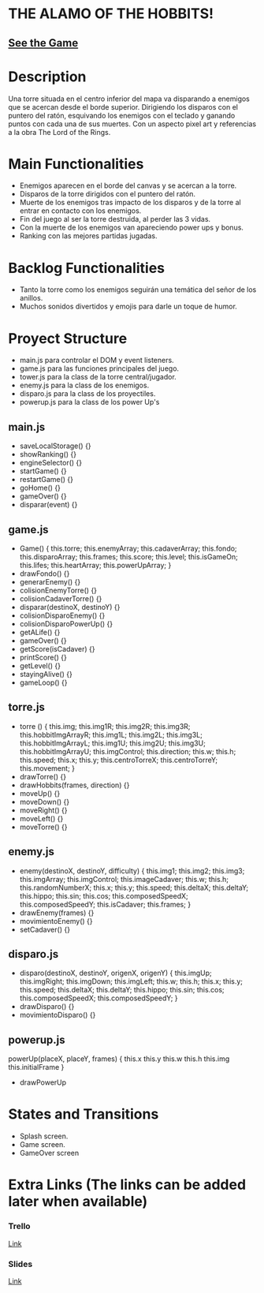 
# THE ALAMO OF THE HOBBITS!


## [See the Game](www.your-url-here.com)

# Description

Una torre situada en el centro inferior del mapa va disparando a enemigos que se acercan desde el borde superior. Dirigiendo los disparos con el puntero del ratón, esquivando los enemigos con el teclado y ganando puntos con cada una de sus muertes. Con un aspecto pixel art y referencias a la obra The Lord of the Rings.

# Main Functionalities

- Enemigos aparecen en el borde del canvas y se acercan a la torre.
- Disparos de la torre dirigidos con el puntero del ratón.
- Muerte de los enemigos tras impacto de los disparos y de la torre al entrar en contacto con los enemigos.
- Fin del juego al ser la torre destruida, al perder las 3 vidas.
- Con la muerte de los enemigos van apareciendo power ups y bonus.
- Ranking con las mejores partidas jugadas.

# Backlog Functionalities

- Tanto la torre como los enemigos seguirán una temática del señor de los anillos.
- Muchos sonidos divertidos y emojis para darle un toque de humor.

# Proyect Structure

- main.js para controlar el DOM y event listeners.
- game.js para las funciones principales del juego.
- tower.js para la class de la torre central/jugador.
- enemy.js para la class de los enemigos.
- disparo.js para la class de los proyectiles.
- powerup.js para la class de los power Up's

## main.js

- saveLocalStorage() {}
- showRanking() {}
- engineSelector() {}
- startGame() {}
- restartGame() {}
- goHome() {}
- gameOver() {}
- disparar(event) {}

## game.js
- Game() {
    this.torre;
    this.enemyArray;
    this.cadaverArray;
    this.fondo;
    this.disparoArray;
    this.frames;
    this.score;
    this.level;
    this.isGameOn;
    this.lifes;
    this.heartArray;
    this.powerUpArray;
}
- drawFondo() {}
- generarEnemy() {}
- colisionEnemyTorre() {}
- colisionCadaverTorre() {}
- disparar(destinoX, destinoY) {}
- colisionDisparoEnemy() {}
- colisionDisparoPowerUp() {}
- getALife() {}
- gameOver() {}
- getScore(isCadaver) {}
- printScore() {}
- getLevel() {}
- stayingAlive() {}
- gameLoop() {}

## torre.js 

- torre () {
    this.img;
    this.img1R;
    this.img2R;
    this.img3R;
    this.hobbitImgArrayR;
    this.img1L;
    this.img2L;
    this.img3L;
    this.hobbitImgArrayL;
    this.img1U;
    this.img2U;
    this.img3U;
    this.hobbitImgArrayU;
    this.imgControl;
    this.direction;
    this.w;
    this.h;
    this.speed;
    this.x;
    this.y;
    this.centroTorreX;
    this.centroTorreY;
    this.movement;
}
- drawTorre() {}
- drawHobbits(frames, direction) {}
- moveUp() {}
- moveDown() {}
- moveRight() {}
- moveLeft() {}
- moveTorre() {}

## enemy.js 

- enemy(destinoX, destinoY, difficulty) {
    this.img1;
    this.img2;
    this.img3;
    this.imgArray;
    this.imgControl;
    this.imageCadaver;
    this.w;
    this.h;
    this.randomNumberX;
    this.x;
    this.y;
    this.speed;
    this.deltaX;
    this.deltaY;
    this.hippo;
    this.sin;
    this.cos;
    this.composedSpeedX;
    this.composedSpeedY;
    this.isCadaver;
    this.frames;
}
- drawEnemy(frames) {}
- movimientoEnemy() {}
- setCadaver() {}

## disparo.js

- disparo(destinoX, destinoY, origenX, origenY) {
    this.imgUp;
    this.imgRight;
    this.imgDown;
    this.imgLeft;
    this.w;
    this.h;
    this.x;
    this.y;
    this.speed;
    this.deltaX;
    this.deltaY;
    this.hippo;
    this.sin;
    this.cos;
    this.composedSpeedX;
    this.composedSpeedY;
}
- drawDisparo() {}
- movimientoDisparo() {}

## powerup.js

powerUp(placeX, placeY, frames) {
    this.x
    this.y
    this.w
    this.h
    this.img
    this.initialFrame
}
- drawPowerUp

# States and Transitions

- Splash screen.
- Game screen.
- GameOver screen

# Extra Links (The links can be added later when available)

### Trello
[Link](https://trello.com/b/gyDYAELw/hobbit-alamo)

### Slides
[Link](www.your-url-here.com)
